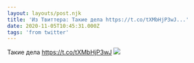 ```yaml
---
layout: layouts/post.njk
title: 'Из Твиттера: Такие дела https://t.co/tXMbHjP3wJ...'
date: 2020-11-05T10:45:31.000Z
tags: 'from twitter'
---
```



Такие дела https://t.co/tXMbHjP3wJ
  <img src="https://pbs.twimg.com/media/EmDded4WoAA3Y2U.jpg" />
